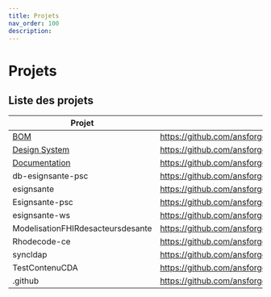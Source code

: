 ```yaml
---
title: Projets
nav_order: 100
description: 
---
```


# Projets

## Liste des projets

| Projet                                    | Liens                                                         |
| ----------------------------------------- | ------------------------------------------------------------- |
| [BOM](../projets/bom.md)                     | https://github.com/ansforge/                                  |
| [Design System](../projets/designsystem.md)  | https://github.com/ansforge/DesignSystem                      |
| [Documentation](../docs/biencommencer.md) | https://github.com/ansforge/Documentation                     |
| db-esignsante-psc                         | https://github.com/ansforge/db-esignsante-psc                 |
| esignsante                                | https://github.com/ansforge/esignsante                        |
| Esignsante-psc                            | https://github.com/ansforge/esignsante-psc                    |
| esignsante-ws                             | https://github.com/ansforge/esignsante-ws                     |
| ModelisationFHIRdesacteursdesante         | https://github.com/ansforge/ModelisationFHIRdesacteursdesante |
| Rhodecode-ce                              | https://github.com/ansforge/rhodecode-ce                      |
| syncldap                                  | https://github.com/ansforge/syncldap                          |
| TestContenuCDA                            | https://github.com/ansforge/TestContenuCDA                    |
| .github                                   | https://github.com/ansforge/.github                           |
